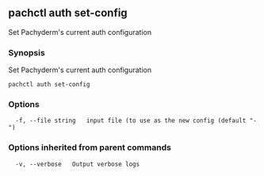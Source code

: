 ## pachctl auth set-config

Set Pachyderm's current auth configuration

### Synopsis


Set Pachyderm's current auth configuration

```
pachctl auth set-config
```

### Options

```
  -f, --file string   input file (to use as the new config (default "-")
```

### Options inherited from parent commands

```
  -v, --verbose   Output verbose logs
```

